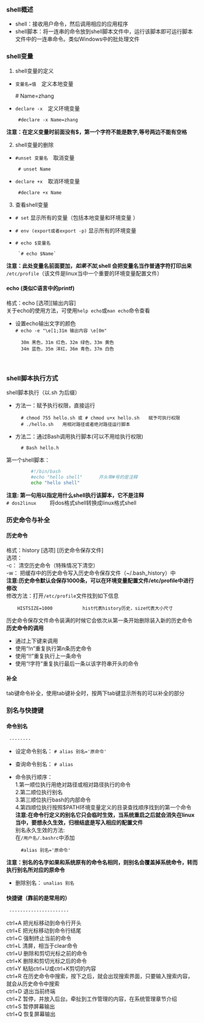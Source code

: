 ### shell概述  
* shell：接收用户命令，然后调用相应的应用程序   
* shell脚本：将一连串的命令放到shell脚本文件中，运行该脚本即可运行脚本文件中的一连串命令。类似Windows中的批处理文件


### shell变量               
1. shell变量的定义    
 * `变量名=值`　定义本地变量  

        # Name=zhang
        
 * `declare -x`　定义环境变量  

        #declare -x Name=zhang  
        
**注意：在定义变量时前面没有$，第一个字符不能是数字,等号两边不能有空格**   

2. shell变量的删除    
 * `#unset 变量名`　取消变量   

        # unset Name

 * `declare +x`　取消环境变量  

        #declare +x Name

3. 查看shell变量  
 * `# set` 显示所有的变量（包括本地变量和环境变量 ）  
 * `# env (export或者export -p)`  显示所有的环境变量  
 * `# echo $变量名`  
  
        `# echo $Name`   
        
**注意：此处变量名前面要加$，如果不加$,shell 会把变量名当作普通字符打印出来**  
`/etc/profile`（该文件是linux当中一个重要的环境变量配置文件）

#### echo (类似C语言中的printf)
格式：echo [选项][输出内容]  
关于echo的使用方法，可使用`help echo`或`man echo`命令查看  
* 设置echo输出文字的颜色  
`# echo -e "\e[1;31m 输出内容 \e[0m"` 

        30m 黑色，31m 红色，32m 绿色，33m 黄色  
        34m 蓝色，35m 洋红，36m 青色，37m 白色  

     　　　  
        
### shell脚本执行方式 
shell脚本执行（以.sh 为后缀）
* 方法一：赋予执行权限，直接运行  

        # chmod 755 hello.sh 或 # chmod u+x hello.sh　　赋予可执行权限  
        # ./hello.sh　　用相对路径或者绝对路径运行脚本 
        
* 方法二：通过Bash调用执行脚本(可以不用给执行权限)  

        # Bash hello.h
                
第一个shell脚本：
```bash
         #!/bin/bash     
         #echo "hello shell"      开头带#号的是注释 
         echo "hello shell" 
```

**注意: 第一句用以指定用什么shell执行该脚本，它不是注释**                      
`# dos2linux `　　将dos格式shell转换成linux格式shell

### 历史命令与补全
#### 历史命令  
格式：history [选项] [历史命令保存文件]  
选项：  
-c：   清空历史命令（特殊情况下清空）  
-w：  把缓存中的历史命令写入历史命令保存文件（~/.bash_history）中         
**注意:历史命令默认会保存1000条，可以在环境变量配置文件/etc/profile中进行修改**  
修改方法：打开`/etc/profile`文件找到如下信息  

        HISTSIZE=1000           hist代表history历史，size代表大小尺寸   
        
历史命令保存文件命令装满的时候它会依次从第一条开始删除装入新的历史命令           
**历史命令的调用**   
* 通过上下键来调用  
* 使用“!n”重复执行第n条历史命令  
* 使用“!!”重复执行上一条命令  
* 使用“!字符”重复执行最后一条以该字符串开头的命令  

#### 补全  
tab键命令补全，使用tab键补全时，按两下tab键显示所有的可以补全的部分    

### 别名与快捷键

#### 命令别名
     --------  
* 设定命令别名： `# alias 别名='原命令'` 
* 查询命令别名： `# alias` 
* 命令执行顺序：  
        1.第一顺位执行用绝对路径或相对路径执行的命令  
        2.第二顺位执行别名  
        3.第三顺位执行bash的内部命令  
        4.第四顺位执行按照$PATH环境变量定义的目录查找顺序找到的第一个命令    
**注意:在命令行定义的别名它只会临时生效，当系统重启之后就会消失在linux当中，要想永久生效，归根结底是写入相应的配置文件**    
别名永久生效的方法:    
在`/用户名/.bashrc`中添加   

        #alias 别名='原命令' 
        
**注意：别名的名字如果和系统原有的命令名相同，则别名会覆盖掉系统命令，转而执行别名所对应的原命令**

* 删除别名： `unalias 别名`

#### 快捷键（靠前的是常用的）
     ----------------------   
     
ctrl+A          把光标移动到命令行开头  
ctrl+E          把光标移动到命令行结尾  
ctrl+C          强制终止当前的命令  
ctrl+L          清屏，相当于clear命令  
ctrl+U          删除和剪切光标之前的命令  
ctrl+K          删除和剪切光标之后的命令  
ctrl+Y          粘贴ctrl+U或ctrl+K剪切的内容  
ctrl+R         在历史命令中搜索，按下之后，就会出现搜索界面，只要输入搜索内容，就会从历史命令中搜索  
ctrl+D         退出当前终端  
ctrl+Z         暂停，并放入后台。牵扯到工作管理的内容，在系统管理章节介绍  
ctrl+S         暂停屏幕输出  
ctrl+Q         恢复屏幕输出  



